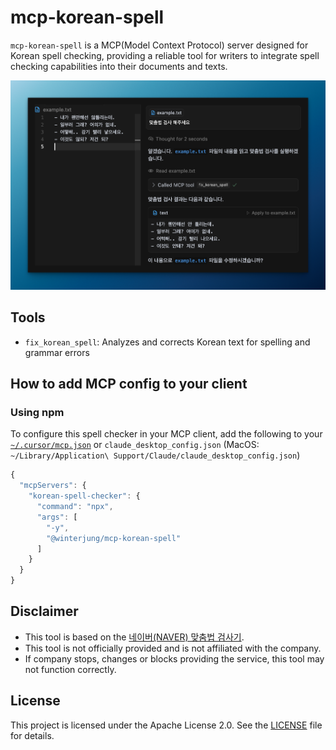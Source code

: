 # mcp-korean-spell

`mcp-korean-spell` is a MCP(Model Context Protocol) server designed for Korean spell checking, providing a reliable tool for writers to integrate spell checking capabilities into their documents and texts.

![mcp-korean-spell result example in cursor chat](images/example.png)

## Tools

- `fix_korean_spell`: Analyzes and corrects Korean text for spelling and grammar errors

## How to add MCP config to your client

### Using npm

To configure this spell checker in your MCP client, add the following to your [`~/.cursor/mcp.json`](cursor://settings/) or `claude_desktop_config.json` (MacOS: `~/Library/Application\ Support/Claude/claude_desktop_config.json`)

```javascript
{
  "mcpServers": {
    "korean-spell-checker": {
      "command": "npx",
      "args": [
        "-y",
        "@winterjung/mcp-korean-spell"
      ]
    }
  }
}
```

## Disclaimer

- This tool is based on the [네이버(NAVER) 맞춤법 검사기](https://m.search.naver.com/search.naver?query=맞춤법+검사기).
- This tool is not officially provided and is not affiliated with the company.
- If company stops, changes or blocks providing the service, this tool may not function correctly.

## License

This project is licensed under the Apache License 2.0. See the [LICENSE](LICENSE) file for details.

